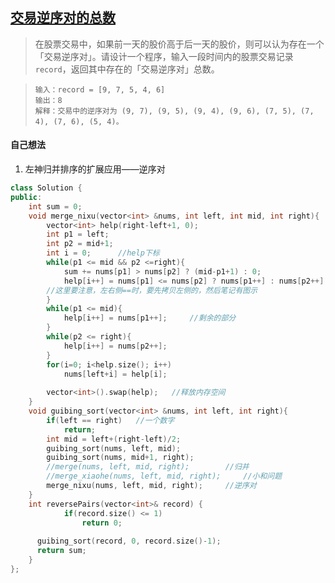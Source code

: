 ## [交易逆序对的总数](https://leetcode.cn/problems/shu-zu-zhong-de-ni-xu-dui-lcof/submissions/475721928/)

> 在股票交易中，如果前一天的股价高于后一天的股价，则可以认为存在一个「交易逆序对」。请设计一个程序，输入一段时间内的股票交易记录 `record`，返回其中存在的「交易逆序对」总数。

> ```
> 输入：record = [9, 7, 5, 4, 6]
> 输出：8
> 解释：交易中的逆序对为 (9, 7), (9, 5), (9, 4), (9, 6), (7, 5), (7, 4), (7, 6), (5, 4)。
> ```



#### 自己想法

1. 左神归并排序的扩展应用——逆序对

```c++
class Solution {
public:
    int sum = 0;
    void merge_nixu(vector<int> &nums, int left, int mid, int right){
	    vector<int> help(right-left+1, 0);
	    int p1 = left;
	    int p2 = mid+1;
	    int i = 0;		//help下标
	    while(p1 <= mid && p2 <=right){
		    sum += nums[p1] > nums[p2] ? (mid-p1+1) : 0;
		    help[i++] = nums[p1] <= nums[p2] ? nums[p1++] : nums[p2++];
		//这里要注意，左右侧==时，要先拷贝左侧的，然后笔记有图示
	    }
	    while(p1 <= mid){
		    help[i++] = nums[p1++];		//剩余的部分
	    }
	    while(p2 <= right){
		    help[i++] = nums[p2++];
	    }
	    for(i=0; i<help.size(); i++)
		    nums[left+i] = help[i];
	
	    vector<int>().swap(help);	//释放内存空间
    }
    void guibing_sort(vector<int> &nums, int left, int right){
	    if(left == right)	//一个数字
	    	return;
	    int mid = left+(right-left)/2;
	    guibing_sort(nums, left, mid);
	    guibing_sort(nums, mid+1, right);
	    //merge(nums, left, mid, right);		//归并
	    //merge_xiaohe(nums, left, mid, right);		//小和问题
	    merge_nixu(nums, left, mid, right);		//逆序对
    }
    int reversePairs(vector<int>& record) {
			if(record.size() <= 1)
				return 0;
			
      guibing_sort(record, 0, record.size()-1);
      return sum;
    }
};
```

